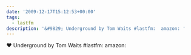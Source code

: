 ```yaml
---
date: '2009-12-17T15:12:53+00:00'
tags:
  - lastfm
description: '&#9829; Underground by Tom Waits #lastfm:  amazon: '
---
```

&#9829; Underground by Tom Waits #lastfm:  amazon: 
